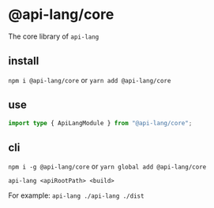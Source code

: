 # @api-lang/core

The core library of `api-lang`

## install

`npm i @api-lang/core` or `yarn add @api-lang/core`

## use

```typescript
import type { ApiLangModule } from "@api-lang/core";
```

## cli

`npm i -g @api-lang/core` or `yarn global add @api-lang/core`

`api-lang <apiRootPath> <build>`

For example: `api-lang ./api-lang ./dist`

